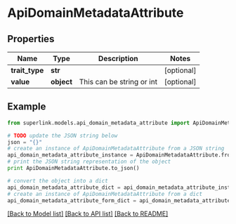 # ApiDomainMetadataAttribute


## Properties
Name | Type | Description | Notes
------------ | ------------- | ------------- | -------------
**trait_type** | **str** |  | [optional] 
**value** | **object** | This can be string or int | [optional] 

## Example

```python
from superlink.models.api_domain_metadata_attribute import ApiDomainMetadataAttribute

# TODO update the JSON string below
json = "{}"
# create an instance of ApiDomainMetadataAttribute from a JSON string
api_domain_metadata_attribute_instance = ApiDomainMetadataAttribute.from_json(json)
# print the JSON string representation of the object
print ApiDomainMetadataAttribute.to_json()

# convert the object into a dict
api_domain_metadata_attribute_dict = api_domain_metadata_attribute_instance.to_dict()
# create an instance of ApiDomainMetadataAttribute from a dict
api_domain_metadata_attribute_form_dict = api_domain_metadata_attribute.from_dict(api_domain_metadata_attribute_dict)
```
[[Back to Model list]](../README.md#documentation-for-models) [[Back to API list]](../README.md#documentation-for-api-endpoints) [[Back to README]](../README.md)


